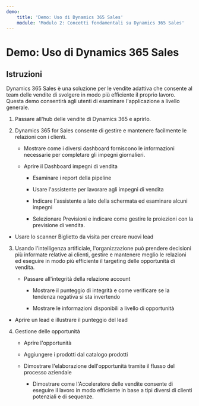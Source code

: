 ```yaml
---
demo:
    title: 'Demo: Uso di Dynamics 365 Sales'
    module: 'Modulo 2: Concetti fondamentali su Dynamics 365 Sales'
---
```


# Demo: Uso di Dynamics 365 Sales

## Istruzioni

Dynamics 365 Sales è una soluzione per le vendite adattiva che consente al team delle vendite di svolgere in modo più efficiente il proprio lavoro. Questa demo consentirà agli utenti di esaminare l'applicazione a livello generale. 

1. Passare all'hub delle vendite di Dynamics 365 e aprirlo.

2. Dynamics 365 for Sales consente di gestire e mantenere facilmente le relazioni con i clienti.

	- Mostrare come i diversi dashboard forniscono le informazioni necessarie per completare gli impegni giornalieri. 

	- Aprire il Dashboard impegni di vendita

		- Esaminare i report della pipeline 

		- Usare l'assistente per lavorare agli impegni di vendita

		- Indicare l'assistente a lato della schermata ed esaminare alcuni impegni

		- Selezionare Previsioni e indicare come gestire le proiezioni con la previsione di vendita. 

- Usare lo scanner Biglietto da visita per creare nuovi lead

3. Usando l'intelligenza artificiale, l'organizzazione può prendere decisioni più informate relative ai clienti, gestire e mantenere meglio le relazioni ed eseguire in modo più efficiente il targeting delle opportunità di vendita. 

	- Passare all'integrità della relazione account

		- Mostrare il punteggio di integrità e come verificare se la tendenza negativa si sta invertendo

		- Mostrare le informazioni disponibili a livello di opportunità

- Aprire un lead e illustrare il punteggio del lead

4. Gestione delle opportunità

	- Aprire l'opportunità 

	- Aggiungere i prodotti dal catalogo prodotti

	- Dimostrare l'elaborazione dell'opportunità tramite il flusso del processo aziendale

		- Dimostrare come l'Acceleratore delle vendite consente di eseguire il lavoro in modo efficiente in base a tipi diversi di clienti potenziali e di sequenze. 
